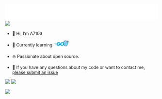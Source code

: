 <div align="center">
    <a href="https://github.com/a7103">
        <img src="./assets/images/readme-typing.svg"/>
    </a>
</div> 

<picture>
  <source media="(prefers-color-scheme: dark)" srcset="./assets/images/gopher_snacks_low_size_dark.png">
  <source media="(prefers-color-scheme: light)" srcset="./assets/images/gopher_snacks_low_size.png">
  <img src="https://github.com/A7103">
</picture>


- 🖖 Hi, I’m A7103
  
- 🌱 Currently learning  <a href="https://go.dev/"><img src="./assets/images/go.png" width="50px" height="auto"></a>

- ⛵ Passionate about open source.
  
- 💬 If you have any questions about my code or want to contact me, [please submit an issue](https://github.com/A7103/issue/issues/new)

<p>
<picture>
  <source media="(prefers-color-scheme: dark)" srcset="./assets/images/github-profile-details-dark.svg" >
  <source media="(prefers-color-scheme: light)" srcset="./assets/images/github-profile-details.svg">
  <img src="https://github.com/A7103" height="160">
</picture>

<picture>
  <source media="(prefers-color-scheme: dark)" srcset="./assets/images/github-productive-time-dark.svg">
  <source media="(prefers-color-scheme: light)" srcset="./assets/images/github-productive-time.svg">
  <img src="https://github.com/A7103" height="160">
</picture>
</p>

<picture>
  <source media="(prefers-color-scheme: dark)" srcset="./assets/images/github-snake-dark.svg">
  <source media="(prefers-color-scheme: light)" srcset="./assets/images/github-snake.svg">
  <img src="https://github.com/A7103">
</picture>
